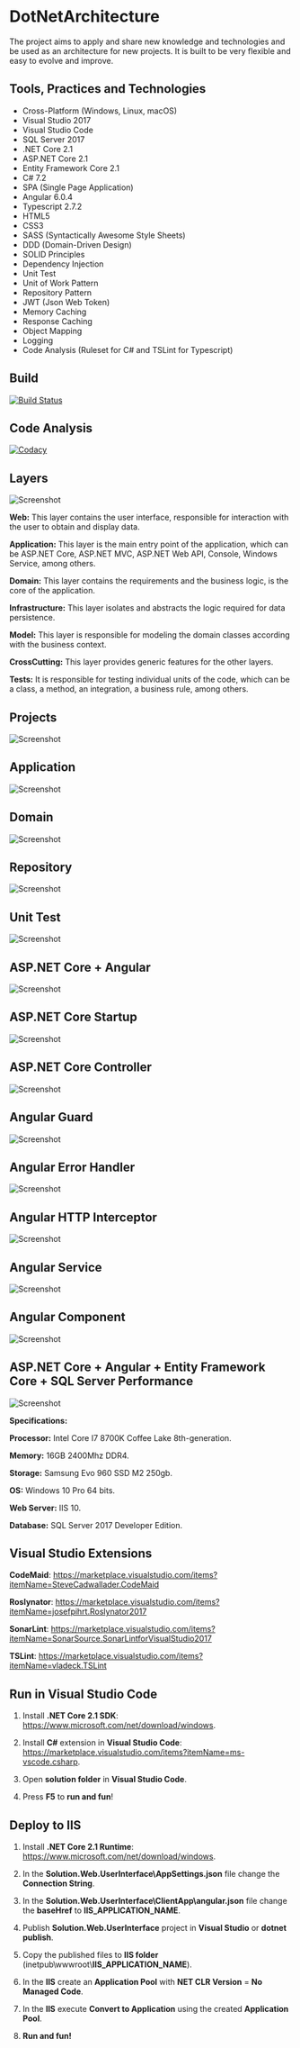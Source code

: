 # DotNetArchitecture

The project aims to apply and share new knowledge and technologies and be used as an architecture for new projects. It is built to be very flexible and easy to evolve and improve.

## Tools, Practices and Technologies

* Cross-Platform (Windows, Linux, macOS)
* Visual Studio 2017
* Visual Studio Code
* SQL Server 2017
* .NET Core 2.1
* ASP.NET Core 2.1
* Entity Framework Core 2.1
* C# 7.2
* SPA (Single Page Application)
* Angular 6.0.4
* Typescript 2.7.2
* HTML5
* CSS3
* SASS (Syntactically Awesome Style Sheets)
* DDD (Domain-Driven Design)
* SOLID Principles
* Dependency Injection
* Unit Test
* Unit of Work Pattern
* Repository Pattern
* JWT (Json Web Token)
* Memory Caching
* Response Caching
* Object Mapping
* Logging
* Code Analysis (Ruleset for C# and TSLint for Typescript)

## Build

[![Build Status](https://ci.appveyor.com/api/projects/status/17lg6pt9kf55cr1y?svg=true)](https://ci.appveyor.com/project/rafaelfgx/dotnetarchitecture)

## Code Analysis

[![Codacy](https://api.codacy.com/project/badge/Grade/6eef5f26173c4b80824a2eeb0b4f9ab9)](https://www.codacy.com/app/rafaelfgx/DotNetArchitecture?utm_source=github.com&amp;utm_medium=referral&amp;utm_content=rafaelfgx/DotNetArchitecture&amp;utm_campaign=Badge_Grade)

## Layers

![Screenshot](Screenshots/0.png)

**Web:** This layer contains the user interface, responsible for interaction with the user to obtain and display data.

**Application:** This layer is the main entry point of the application, which can be ASP.NET Core, ASP.NET MVC, ASP.NET Web API, Console, Windows Service, among others.

**Domain:** This layer contains the requirements and the business logic, is the core of the application.

**Infrastructure:** This layer isolates and abstracts the logic required for data persistence.

**Model:** This layer is responsible for modeling the domain classes according with the business context.

**CrossCutting:** This layer provides generic features for the other layers.

**Tests:** It is responsible for testing individual units of the code, which can be a class, a method, an integration, a business rule, among others.

## Projects

![Screenshot](Screenshots/1.png)

## Application

![Screenshot](Screenshots/2.png)

## Domain

![Screenshot](Screenshots/3.png)

## Repository

![Screenshot](Screenshots/4.png)

## Unit Test

![Screenshot](Screenshots/5.png)

## ASP.NET Core + Angular

![Screenshot](Screenshots/6.png)

## ASP.NET Core Startup

![Screenshot](Screenshots/7.png)

## ASP.NET Core Controller

![Screenshot](Screenshots/8.png)

## Angular Guard

![Screenshot](Screenshots/9.png)

## Angular Error Handler

![Screenshot](Screenshots/10.png)

## Angular HTTP Interceptor

![Screenshot](Screenshots/11.png)

## Angular Service

![Screenshot](Screenshots/12.png)

## Angular Component

![Screenshot](Screenshots/13.png)

## ASP.NET Core + Angular + Entity Framework Core + SQL Server Performance

![Screenshot](Screenshots/14.png)

**Specifications:**

**Processor:** Intel Core I7 8700K Coffee Lake 8th-generation.

**Memory:** 16GB 2400Mhz DDR4.

**Storage:** Samsung Evo 960 SSD M2 250gb.

**OS:** Windows 10 Pro 64 bits.

**Web Server:** IIS 10.

**Database:** SQL Server 2017 Developer Edition.

## Visual Studio Extensions

**CodeMaid**: <https://marketplace.visualstudio.com/items?itemName=SteveCadwallader.CodeMaid>

**Roslynator**: <https://marketplace.visualstudio.com/items?itemName=josefpihrt.Roslynator2017>

**SonarLint**: <https://marketplace.visualstudio.com/items?itemName=SonarSource.SonarLintforVisualStudio2017>

**TSLint**: <https://marketplace.visualstudio.com/items?itemName=vladeck.TSLint>

## Run in Visual Studio Code

1. Install **.NET Core 2.1 SDK**: <https://www.microsoft.com/net/download/windows>.

2. Install **C#** extension in **Visual Studio Code**: <https://marketplace.visualstudio.com/items?itemName=ms-vscode.csharp>.

3. Open **solution folder** in **Visual Studio Code**.

4. Press **F5** to **run and fun**!

## Deploy to IIS

1. Install **.NET Core 2.1 Runtime**: <https://www.microsoft.com/net/download/windows>.

2. In the **Solution.Web.UserInterface\AppSettings.json** file change the **Connection String**.

3. In the **Solution.Web.UserInterface\ClientApp\angular.json** file change the **baseHref** to **IIS_APPLICATION_NAME**.

4. Publish **Solution.Web.UserInterface** project in **Visual Studio** or **dotnet publish**.

5. Copy the published files to **IIS folder** (inetpub\wwwroot\\**IIS_APPLICATION_NAME**).

6. In the **IIS** create an **Application Pool** with **NET CLR Version** = **No Managed Code**.

7. In the **IIS** execute **Convert to Application** using the created **Application Pool**.

8. **Run and fun!**
